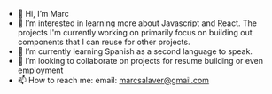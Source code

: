 - 👋 Hi, I’m Marc
- 👀 I’m interested in learning more about Javascript and React. The projects I'm currently working on primarily focus on building out components that I can reuse for other projects. 
- 🌱 I’m currently learning Spanish as a second language to speak. 
- 💞️ I’m looking to collaborate on projects for resume building or even employment
- 📫 How to reach me: 
  email: marcsalaver@gmail.com

<!---
P-ano-past/P-ano-past is a ✨ special ✨ repository because its `README.md` (this file) appears on your GitHub profile.
You can click the Preview link to take a look at your changes.
--->

